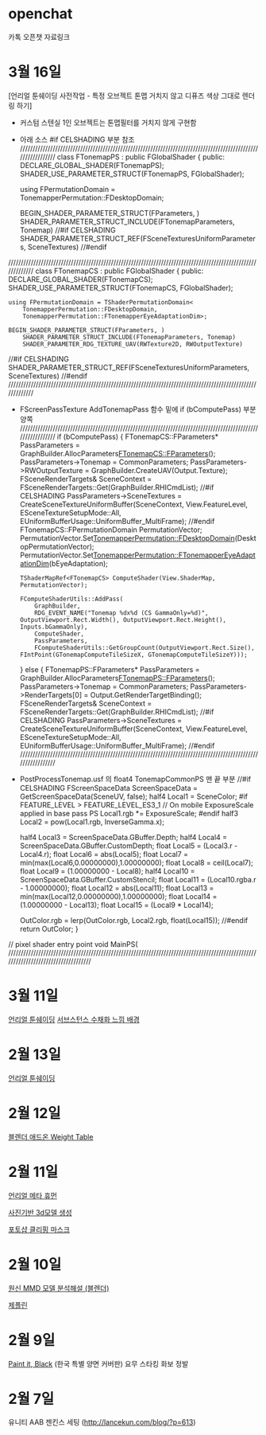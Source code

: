 # openchat
카톡 오픈챗 자료링크

# 3월 16일 
[언리얼 툰쉐이딩 사전작업 - 특정 오브젝트 톤맵 거치지 않고 디퓨즈 색상 그대로 렌더링 하기]
 - 커스텀 스텐실 1인 오브젝트는 톤맵필터를 거치지 않게 구현함
 - 아래 소스 #if CELSHADING 부분 참조
/////////////////////////////////////////////////////////////////////////////////////////////////////////////
class FTonemapPS : public FGlobalShader
{
public:
	DECLARE_GLOBAL_SHADER(FTonemapPS);
	SHADER_USE_PARAMETER_STRUCT(FTonemapPS, FGlobalShader);

	using FPermutationDomain = TonemapperPermutation::FDesktopDomain;

	BEGIN_SHADER_PARAMETER_STRUCT(FParameters, )
		SHADER_PARAMETER_STRUCT_INCLUDE(FTonemapParameters, Tonemap)
//#if CELSHADING    
		SHADER_PARAMETER_STRUCT_REF(FSceneTexturesUniformParameters, SceneTextures)
//#endif

/////////////////////////////////////////////////////////////////////////////////////////////////////////////
class FTonemapCS : public FGlobalShader
{
public:
	DECLARE_GLOBAL_SHADER(FTonemapCS);
	SHADER_USE_PARAMETER_STRUCT(FTonemapCS, FGlobalShader);

	using FPermutationDomain = TShaderPermutationDomain<
		TonemapperPermutation::FDesktopDomain,
		TonemapperPermutation::FTonemapperEyeAdaptationDim>;

	BEGIN_SHADER_PARAMETER_STRUCT(FParameters, )
		SHADER_PARAMETER_STRUCT_INCLUDE(FTonemapParameters, Tonemap)
		SHADER_PARAMETER_RDG_TEXTURE_UAV(RWTexture2D, RWOutputTexture)
//#if CELSHADING
		SHADER_PARAMETER_STRUCT_REF(FSceneTexturesUniformParameters, SceneTextures)
//#endif
/////////////////////////////////////////////////////////////////////////////////////////////////////////////


  - FScreenPassTexture AddTonemapPass 함수 밑에 if (bComputePass) 부분 양쪽
  /////////////////////////////////////////////////////////////////////////////////////////////////////////////
	if (bComputePass)
	{
		FTonemapCS::FParameters* PassParameters = GraphBuilder.AllocParameters<FTonemapCS::FParameters>();
		PassParameters->Tonemap = CommonParameters;
		PassParameters->RWOutputTexture = GraphBuilder.CreateUAV(Output.Texture);
		FSceneRenderTargets& SceneContext = FSceneRenderTargets::Get(GraphBuilder.RHICmdList);
//#if CELSHADING
		PassParameters->SceneTextures = CreateSceneTextureUniformBuffer(SceneContext, View.FeatureLevel, ESceneTextureSetupMode::All, EUniformBufferUsage::UniformBuffer_MultiFrame);
//#endif
		FTonemapCS::FPermutationDomain PermutationVector;
		PermutationVector.Set<TonemapperPermutation::FDesktopDomain>(DesktopPermutationVector);
		PermutationVector.Set<TonemapperPermutation::FTonemapperEyeAdaptationDim>(bEyeAdaptation);

		TShaderMapRef<FTonemapCS> ComputeShader(View.ShaderMap, PermutationVector);

		FComputeShaderUtils::AddPass(
			GraphBuilder,
			RDG_EVENT_NAME("Tonemap %dx%d (CS GammaOnly=%d)", OutputViewport.Rect.Width(), OutputViewport.Rect.Height(), Inputs.bGammaOnly),
			ComputeShader,
			PassParameters,
			FComputeShaderUtils::GetGroupCount(OutputViewport.Rect.Size(), FIntPoint(GTonemapComputeTileSizeX, GTonemapComputeTileSizeY)));
	}
	else
	{
		FTonemapPS::FParameters* PassParameters = GraphBuilder.AllocParameters<FTonemapPS::FParameters>();
		PassParameters->Tonemap = CommonParameters;
		PassParameters->RenderTargets[0] = Output.GetRenderTargetBinding();
		FSceneRenderTargets& SceneContext = FSceneRenderTargets::Get(GraphBuilder.RHICmdList);
//#if CELSHADING
		PassParameters->SceneTextures = CreateSceneTextureUniformBuffer(SceneContext, View.FeatureLevel, ESceneTextureSetupMode::All, EUniformBufferUsage::UniformBuffer_MultiFrame);
//#endif
  /////////////////////////////////////////////////////////////////////////////////////////////////////////////


  - PostProcessTonemap.usf 의 float4 TonemapCommonPS 맨 끝 부분
//#if CELSHADING
	FScreenSpaceData ScreenSpaceData = GetScreenSpaceData(SceneUV, false);
	half4 Local1 = SceneColor;
	#if FEATURE_LEVEL > FEATURE_LEVEL_ES3_1 // On mobile ExposureScale applied in base pass PS
		Local1.rgb *= ExposureScale;
	#endif
	half3 Local2 = pow(Local1.rgb, InverseGamma.x);

	half4 Local3 = ScreenSpaceData.GBuffer.Depth;
	half4 Local4 = ScreenSpaceData.GBuffer.CustomDepth;
	float Local5 = (Local3.r - Local4.r);
	float Local6 = abs(Local5);
	float Local7 = min(max(Local6,0.00000000),1.00000000);
	float Local8 = ceil(Local7);
	float Local9 = (1.00000000 - Local8);
	half4 Local10 = ScreenSpaceData.GBuffer.CustomStencil;
	float Local11 = (Local10.rgba.r - 1.00000000);
	float Local12 = abs(Local11);
	float Local13 = min(max(Local12,0.00000000),1.00000000);
	float Local14 = (1.00000000 - Local13);
	float Local15 = (Local9 * Local14);

	OutColor.rgb = lerp(OutColor.rgb, Local2.rgb, float(Local15));
//#endif
	return OutColor;
}

// pixel shader entry point
void MainPS(
////////////////////////////////////////////////////////////////////////////////////////////////////////////////////////////////////


# 3월 11일

[언리얼 툰쉐이딩](https://qiita.com/ruyo/items/28255f26725a6b6bd475)
[서브스턴스 수채화 느낌 배경](https://youtu.be/KPFep7SFIps)

# 2월 13일

[언리얼 툰쉐이딩](https://forums.unrealengine.com/development-discussion/rendering/1537277-toon-shading-models-stylized-rendering-experiments)

# 2월 12일

[블렌더 애드온 Weight Table](https://youtu.be/Q1yPAra_Bes)


# 2월 11일

[언리얼 메타 휴먼](https://youtu.be/_mpof3QZcJ8)

[사진기반 3d모델 생성](https://colab.research.google.com/drive/11z58bl3meSzo6kFqkahMa35G5jmh2Wgt)

[포토샵 클리핑 마스크](https://gkkl.tistory.com/70)

# 2월 10일

[원신 MMD 모델 분석해설 (블렌더)](https://youtu.be/ZRkpA7KPGk4)

[제플린](https://zeplin.io/)

# 2월 9일

[Paint it, Black](https://book.naver.com/bookdb/book_detail.nhn?bid=17848814) (한국 특별 양면 커버판) 요무 스타킹 화보 정발

# 2월 7일

유니티 AAB 젠킨스 세팅 (http://lancekun.com/blog/?p=613)

